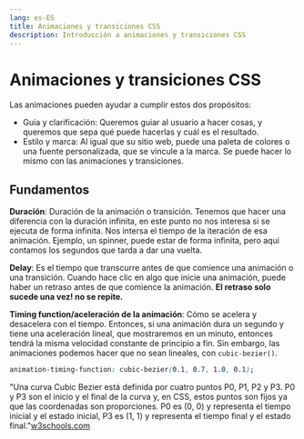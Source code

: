 ```yaml
---
lang: es-ES
title: Animaciones y transiciones CSS
description: Introducción a animaciones y transiciones CSS
---
```


# Animaciones y transiciones CSS

Las animaciones pueden ayudar a cumplir estos dos propósitos:
- Guía y clarificación: Queremos guiar al usuario a hacer cosas, y queremos que sepa qué puede hacerlas y cuál es el resultado.
- Estilo y marca: Al igual que su sitio web, puede una paleta de colores o una fuente personalizada, que se vincule a la marca. Se puede hacer lo mismo con las animaciones y transiciones.

## Fundamentos

**Duración**: Duración de la animación o transición. Tenemos que hacer una diferencia con la duración infinita, en este punto no nos interesa si se ejecuta de forma infinita. Nos intersa el tiempo de la iteración de esa animación. Ejemplo, un spinner, puede estar de forma infinita, pero aqui contamos los segundos que tarda a dar una vuelta.

**Delay**: Es el tiempo que transcurre antes de que comience una animación o una transición. Cuando hace clic en algo que inicie una animación, puede haber un retraso antes de que comience la animación. **El retraso solo sucede una vez! no se repite.**

**Timing function/aceleración de la animación**: Cómo se acelera y desacelera con el tiempo. Entonces, si una animación dura un segundo y tiene una aceleración lineal, que mostraremos en un minuto, entonces tendrá la misma velocidad constante de principio a fin. Sin embargo, las animaciones podemos hacer que no sean lineales, con `cubic-bezier()`.
```css
animation-timing-function: cubic-bezier(0.1, 0.7, 1.0, 0.1);
```
"Una curva Cubic Bezier está definida por cuatro puntos P0, P1, P2 y P3. P0 y P3 son el inicio y el final de la curva y, en CSS, estos puntos son fijos ya que las coordenadas son proporciones. P0 es (0, 0) y representa el tiempo inicial y el estado inicial, P3 es (1, 1) y representa el tiempo final y el estado final."[w3schools.com](https://www.w3schools.com/cssref/func_cubic-bezier.asp)

